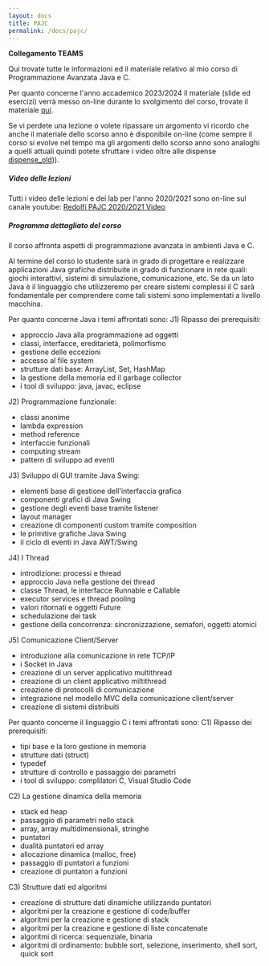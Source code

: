 ```yaml
---
layout: docs
title: PAJC
permalink: /docs/pajc/
---
```


**Collegamento TEAMS**

Qui trovate tutte le informazioni ed il materiale relativo al mio corso di Programmazione Avanzata Java e C.

Per quanto concerne l'anno accademico 2023/2024 il materiale (slide ed esercizi) verrà messo on-line durante lo svolgimento del corso, trovate il materiale [qui][materiale_2023_24].


Se vi perdete una lezione o volete ripassare un argomento vi ricordo che anche il materiale dello scorso anno è disponibile on-line (come sempre il corso si evolve nel tempo ma gli argomenti dello scorso anno sono analoghi a quelli attuali quindi potete sfruttare i video oltre alle dispense [dispense_old][materiale_old])).

[TEAMS]:https://teams.microsoft.com/l/meetup-join/19:Z9WjjfbF6bjAymOeueU3YiLv5ZYUWPzwErxk1pWJXyU1@thread.tacv2/1698321136289?context=%7B%22Tid%22:%22d5c8af23-527d-498f-94b5-f9745fee3afc%22,%22Oid%22:%22861d0034-5b44-4771-8bc5-70b0da006d26%22%7D

[materiale_2023_24]: https://www.dropbox.com/scl/fo/b1jc709lq2wr7btiqol8z/h?rlkey=3yug5lvf9qx10mw9ess3aifhx&dl=0

[materiale_old]: https://www.dropbox.com/sh/3s0ravwk9dk18ud/AAAz26io9Y6gEt4Gyqz0llKRa?dl=0


<div class="note info">
  <h5>Video delle lezioni</h5>
  <p>Tutti i video delle lezioni e dei lab per l'anno 2020/2021 sono on-line sul canale youtube: <a href="https://www.youtube.com/playlist?list=PLv6L7aZ2kXMKzbh91M8tBZ0PgZeFwhzbJ">Redolfi PAJC 2020/2021 Video</a></p>
</div>

<div class="note info">
  <h5>Programma dettagliato del corso</h5>
</div>

Il corso affronta aspetti di programmazione avanzata in ambienti Java e C.

Al termine del corso lo studente sarà in grado di progettare e realizzare applicazioni Java grafiche distribuite in grado di funzionare in rete quali: giochi interattivi, sistemi di simulazione, comunicazione, etc. 
Se da un lato Java è il linguaggio che utilizzeremo per creare sistemi complessi il C sarà fondamentale per comprendere come tali sistemi sono implementati a livello macchina.

Per quanto concerne Java i temi affrontati sono:
J1) Ripasso dei prerequisiti:
- approccio Java alla programmazione ad oggetti
- classi, interfacce, ereditarietà, polimorfismo
- gestione delle eccezioni
- accesso al file system
- strutture dati base: ArrayList, Set, HashMap
- la gestione della memoria ed il garbage collector
- i tool di sviluppo: java, javac, eclipse

J2) Programmazione funzionale:
- classi anonime
- lambda expression
- method reference
- interfaccie funzionali
- computing stream
- pattern di sviluppo ad eventi


J3) Sviluppo di GUI tramite Java Swing:
- elementi base di gestione dell'interfaccia grafica
- componenti grafici di Java Swing
- gestione degli eventi base tramite listener
- layout manager
- creazione di componenti custom tramite composition
- le primitive grafiche Java Swing
- il ciclo di eventi in Java AWT/Swing

J4) I Thread
- introdizione: processi e thread
- approccio Java nella gestione dei thread
- classe Thread, le interfacce Runnable e Callable
- executor services e thread pooling
- valori ritornati e oggetti Future
- schedulazione dei task
- gestione della concorrenza: sincronizzazione, semafori, oggetti atomici

J5) Comunicazione Client/Server
- introduzione alla comunicazione in rete TCP/IP
- i Socket in Java
- creazione di un server applicativo multithread
- creazione di un client applicativo miltithread
- creazione di protocolli di comunicazione
- integrazione nel modello MVC della comunicazione client/server
- creazione di sistemi distribuiti

Per quanto concerne il linguaggio C i temi affrontati sono:
C1) Ripasso dei prerequisiti:
- tipi base e la loro gestione in memoria
- strutture dati (struct)
- typedef
- strutture di controllo e passaggio dei parametri
- i tool di sviluppo: complilatori C, Visual Studio Code

C2) La gestione dinamica della memoria
- stack ed heap
- passaggio di parametri nello stack
- array, array multidimensionali, stringhe
- puntatori
- dualità puntatori ed array
- allocazione dinamica (malloc, free)
- passaggio di puntatori a funzioni
- creazione di puntatori a funzioni

C3) Strutture dati ed algoritmi
- creazione di strutture dati dinamiche utilizzando puntatori
- algoritmi per la creazione e gestione di code/buffer
- algoritmi per la creazione e gestione di stack
- algoritmi per la creazione e gestione di liste concatenate
- algoritmi di ricerca: sequenziale, binaria
- algoritmi di ordinamento: bubble sort, selezione, inserimento, shell sort, quick sort
